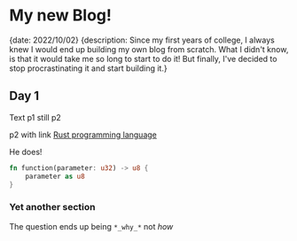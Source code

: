 # My new Blog!
{date: 2022/10/02}
{description: Since my first years of college, I always knew I would end up building my own blog from scratch. What I didn't know, is that it would take me so long to start to do it! But finally, I've decided to stop procrastinating it and start building it.}

## Day 1
Text p1
still p2

p2 with link [Rust programming language](https://www.rust-lang.org)


He does!
```rust
fn function(parameter: u32) -> u8 {
    parameter as u8
}
```

### Yet another section

The question ends up being `*_why_*` not *how*

